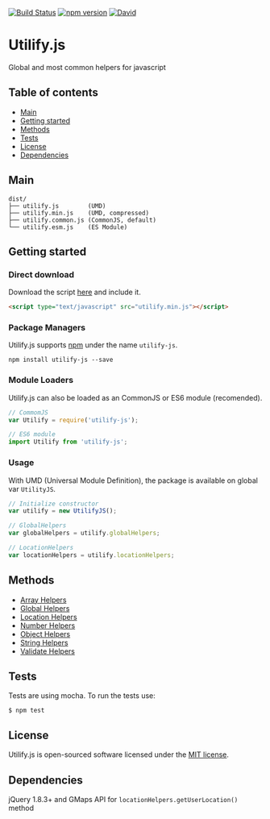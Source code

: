 [![Build Status](https://travis-ci.org/Zeindelf/utilify-js.svg?branch=master)](https://travis-ci.org/Zeindelf/utilify-js)
[![npm version](https://badge.fury.io/js/utilify-js.svg)](https://badge.fury.io/js/utilify-js)
[![David](https://david-dm.org/zeindelf/utilify-js.svg)](https://github.com/Zeindelf/utilify-js)

# Utilify.js

Global and most common helpers for javascript

## Table of contents

- [Main](#main)
- [Getting started](#getting-started)
- [Methods](#methods)
- [Tests](#tests)
- [License](#license)
- [Dependencies](#dependencies)

## Main

```text
dist/
├── utilify.js        (UMD)
├── utilify.min.js    (UMD, compressed)
├── utilify.common.js (CommonJS, default)
└── utilify.esm.js    (ES Module)
```

## Getting started

### Direct download

Download the script [here](https://github.com/Zeindelf/utilify-js/blob/master/dist/utilify.min.js) and include it.

```html
<script type="text/javascript" src="utilify.min.js"></script>
```

### Package Managers

Utilify.js supports [npm](https://www.npmjs.com/package/utilify-js) under the name `utilify-js`.

```shell
npm install utilify-js --save
```

### Module Loaders

Utilify.js can also be loaded as an CommonJS or ES6 module (recomended).

```js
// CommomJS
var Utilify = require('utilify-js');

// ES6 module
import Utilify from 'utilify-js';
```

### Usage

With UMD (Universal Module Definition), the package is available on global var `UtilityJS`.

```js
// Initialize constructor
var utilify = new UtilifyJS();

// GlobalHelpers
var globalHelpers = utilify.globalHelpers;

// LocationHelpers
var locationHelpers = utilify.locationHelpers;
```

## Methods

* [Array Helpers](docs/array-helpers.md)
* [Global Helpers](docs/global-helpers.md)
* [Location Helpers](docs/location-helpers.md)
* [Number Helpers](docs/number-helpers.md)
* [Object Helpers](docs/object-helpers.md)
* [String Helpers](docs/string-helpers.md)
* [Validate Helpers](docs/validate-helpers.md)


## Tests

Tests are using mocha. To run the tests use:

```shell
$ npm test
```

## License

Utilify.js is open-sourced software licensed under the [MIT license](https://opensource.org/licenses/MIT).

## Dependencies

jQuery 1.8.3+ and GMaps API for `locationHelpers.getUserLocation()` method